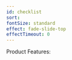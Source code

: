 ```yaml
---
id: checklist
sort: 
fontSize: standard
effect: fade-slide-top
effectTimeout: 0
---
```


Product Features:
